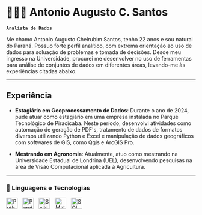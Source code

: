 # 👩🏻‍💻 Antonio Augusto C. Santos

**`Analista de Dados`**

Me chamo Antonio Augusto Cheirubim Santos, tenho 22 anos e sou natural do Paraná. Possuo forte perfil analítico, com extrema orientação ao uso de dados para soluação de problemas e tomada de decisões.
Desde meu ingresso na Universidade, procurei me desenvolver no uso de ferramentas para análise de conjuntos de dados em diferentes áreas, levando-me às experiências citadas abaixo.

---

## Experiência
- **Estagiário em Geoprocessamento de Dados**: Durante o ano de 2024, pude atuar como estagiário em uma empresa instalada no Parque Tecnológico de Piracicaba. Neste período, desenvolvi atividades
como automação de geração de PDF's, tratamento de dados de formatos diversos utilizando Python e Excel e manipulação de dados geográficos com softwares de GIS, como Qgis e ArcGIS Pro.

- **Mestrando em Agronomia**: Atualmente, atuo como mestrando na Universidade Estadual de Londrina (UEL), desenvolvendo pesquisas na área de Visão Computacional aplicada à Agricultura.

---

### 🤖 Linguagens e Tecnologias

<img 
    align="left" 
    alt="Python" 
    title="Python"
    width="30px" 
    style="padding-right: 10px;" 
    src="https://cdn.jsdelivr.net/gh/devicons/devicon@latest/icons/python/python-original.svg"
/>

<img 
    align="left" 
    alt="Pandas" 
    title="Pandas"
    width="30px" 
    style="padding-right: 10px;" 
    src="https://cdn.jsdelivr.net/gh/devicons/devicon@latest/icons/pandas/pandas-original-wordmark.svg"
/>

<img 
    align="left" 
    alt="Scikit-learn" 
    title="Scikit-learn"
    width="30px" 
    style="padding-right: 10px;" 
    src="https://cdn.jsdelivr.net/gh/devicons/devicon@latest/icons/scikitlearn/scikitlearn-original.svg"
/>

<img 
    align="left" 
    alt="Matplotlib" 
    title="Matplotlib"
    width="30px" 
    style="padding-right: 10px;" 
    src="https://cdn.jsdelivr.net/gh/devicons/devicon@latest/icons/matplotlib/matplotlib-original.svg"
/>

<img 
    align="left" 
    alt="SQL" 
    title="SQL"
    width="30px" 
    style="padding-right: 10px;" 
    src="https://cdn.jsdelivr.net/gh/devicons/devicon@latest/icons/azuresqldatabase/azuresqldatabase-original.svg"
/>

<br/>
<br/>
